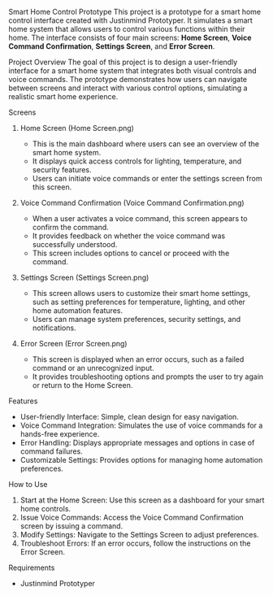 Smart Home Control Prototype
This project is a prototype for a smart home control interface created with Justinmind Prototyper. It simulates a smart home system that allows users to control various functions within their home. The interface consists of four main screens: **Home Screen**, **Voice Command Confirmation**, **Settings Screen**, and **Error Screen**.

Project Overview
The goal of this project is to design a user-friendly interface for a smart home system that integrates both visual controls and voice commands. The prototype demonstrates how users can navigate between screens and interact with various control options, simulating a realistic smart home experience.

Screens
1. Home Screen (Home Screen.png) 
   - This is the main dashboard where users can see an overview of the smart home system.
   - It displays quick access controls for lighting, temperature, and security features.
   - Users can initiate voice commands or enter the settings screen from this screen.

2. Voice Command Confirmation (Voice Command Confirmation.png)  
   - When a user activates a voice command, this screen appears to confirm the command.
   - It provides feedback on whether the voice command was successfully understood.
   - This screen includes options to cancel or proceed with the command.

3. Settings Screen (Settings Screen.png)  
   - This screen allows users to customize their smart home settings, such as setting preferences for temperature, lighting, and other home automation features.
   - Users can manage system preferences, security settings, and notifications.

4. Error Screen (Error Screen.png)
   - This screen is displayed when an error occurs, such as a failed command or an unrecognized input.
   - It provides troubleshooting options and prompts the user to try again or return to the Home Screen.

Features
- User-friendly Interface: Simple, clean design for easy navigation.
- Voice Command Integration: Simulates the use of voice commands for a hands-free experience.
- Error Handling: Displays appropriate messages and options in case of command failures.
- Customizable Settings: Provides options for managing home automation preferences.

How to Use
1. Start at the Home Screen: Use this screen as a dashboard for your smart home controls.
2. Issue Voice Commands: Access the Voice Command Confirmation screen by issuing a command.
3. Modify Settings: Navigate to the Settings Screen to adjust preferences.
4. Troubleshoot Errors: If an error occurs, follow the instructions on the Error Screen.

Requirements
- Justinmind Prototyper

